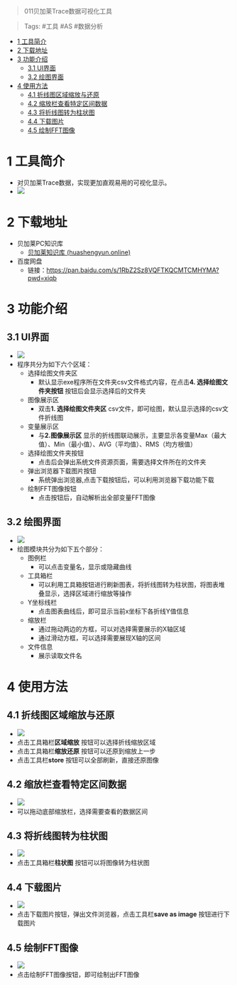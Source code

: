 > 011贝加莱Trace数据可视化工具

> Tags: #工具 #AS #数据分析

- [1 工具简介](#1%20%E5%B7%A5%E5%85%B7%E7%AE%80%E4%BB%8B)
- [2 下载地址](#2%20%E4%B8%8B%E8%BD%BD%E5%9C%B0%E5%9D%80)
- [3 功能介绍](#3%20%E5%8A%9F%E8%83%BD%E4%BB%8B%E7%BB%8D)
	- [3.1 UI界面](#3.1%20UI%E7%95%8C%E9%9D%A2)
	- [3.2 绘图界面](#3.2%20%E7%BB%98%E5%9B%BE%E7%95%8C%E9%9D%A2)
- [4 使用方法](#4%20%E4%BD%BF%E7%94%A8%E6%96%B9%E6%B3%95)
	- [4.1 折线图区域缩放与还原](#4.1%20%E6%8A%98%E7%BA%BF%E5%9B%BE%E5%8C%BA%E5%9F%9F%E7%BC%A9%E6%94%BE%E4%B8%8E%E8%BF%98%E5%8E%9F)
	- [4.2 缩放栏查看特定区间数据](#4.2%20%E7%BC%A9%E6%94%BE%E6%A0%8F%E6%9F%A5%E7%9C%8B%E7%89%B9%E5%AE%9A%E5%8C%BA%E9%97%B4%E6%95%B0%E6%8D%AE)
	- [4.3 将折线图转为柱状图](#4.3%20%E5%B0%86%E6%8A%98%E7%BA%BF%E5%9B%BE%E8%BD%AC%E4%B8%BA%E6%9F%B1%E7%8A%B6%E5%9B%BE)
	- [4.4 下载图片](#4.4%20%E4%B8%8B%E8%BD%BD%E5%9B%BE%E7%89%87)
	- [4.5 绘制FFT图像](#4.5%20%E7%BB%98%E5%88%B6FFT%E5%9B%BE%E5%83%8F)

# 1 工具简介

- 对贝加莱Trace数据，实现更加直观易用的可视化显示。
- ![](FILES/011贝加莱Trace数据可视化工具/绘制折线图.gif)

# 2 下载地址

- 贝加莱PC知识库
    - [贝加莱知识库 (huashengyun.online)](https://brtechs.huashengyun.online/index.php?mod=bjl&do=file&gid=19#group&do=file&gid=19&fid=3124)
- 百度网盘
    - 链接：https://pan.baidu.com/s/1RbZ2Sz8VQFTKQCMTCMHYMA?pwd=xiqb

# 3 功能介绍

## 3.1 UI界面

- ![](FILES/011贝加莱Trace数据可视化工具/image-20230216151554485.png)
- 程序共分为如下六个区域：
    - 选择绘图文件夹区
        - 默认显示exe程序所在文件夹csv文件格式内容，在点击**4. 选择绘图文件夹按钮** 按钮后会显示选择后的文件夹
    - 图像展示区
        - 双击**1. 选择绘图文件夹区** csv文件，即可绘图，默认显示选择的csv文件折线图
    - 变量展示区
        - 与**2.图像展示区** 显示的折线图联动展示，主要显示各变量Max（最大值）、Min（最小值）、AVG（平均值）、RMS（均方根值）
    - 选择绘图文件夹按钮
        - 点击后会弹出系统文件资源页面，需要选择文件所在的文件夹
    - 弹出浏览器下载图片按钮
        - 系统弹出浏览器,点击下载按钮后，可以利用浏览器下载功能下载
    - 绘制FFT图像按钮
        - 点击按钮后，自动解析出全部变量FFT图像

## 3.2 绘图界面

- ![](FILES/011贝加莱Trace数据可视化工具/image-20230216170229220.png)
- 绘图模块共分为如下五个部分：
    - 图例栏
        - 可以点击变量名，显示或隐藏曲线
    - 工具箱栏
        - 可以利用工具箱按钮进行刷新图表，将折线图转为柱状图，将图表堆叠显示，选择区域进行缩放等操作
    - Y坐标线栏
        - 点击图表曲线后，即可显示当前x坐标下各折线Y值信息
    - 缩放栏
        - 通过拖动两边的方框，可以对选择需要展示的X轴区域
        - 通过滑动方框，可以选择需要展现X轴的区间
    - 文件信息
        - 展示读取文件名

# 4 使用方法

## 4.1 折线图区域缩放与还原

- ![](FILES/011贝加莱Trace数据可视化工具/区域缩放与还原.gif)
- 点击工具箱栏**区域缩放** 按钮可以选择折线缩放区域
- 点击工具箱栏**缩放还原** 按钮可以还原到缩放上一步
- 点击工具栏**store** 按钮可以全部刷新，直接还原图像

## 4.2 缩放栏查看特定区间数据

- ![](FILES/011贝加莱Trace数据可视化工具/底部datazoom.gif)
- 可以拖动底部缩放栏，选择需要查看的数据区间

## 4.3 将折线图转为柱状图

- ![](FILES/011贝加莱Trace数据可视化工具/转为柱状图.gif)
- 点击工具箱栏**柱状图** 按钮可以将图像转为柱状图

## 4.4 下载图片

- ![](FILES/011贝加莱Trace数据可视化工具/下载图片.gif)
- 点击下载图片按钮，弹出文件浏览器，点击工具栏**save as image** 按钮进行下载图片

## 4.5 绘制FFT图像

- ![](FILES/011贝加莱Trace数据可视化工具/绘制FFT.gif)
- 点击绘制FFT图像按钮，即可绘制出FFT图像
